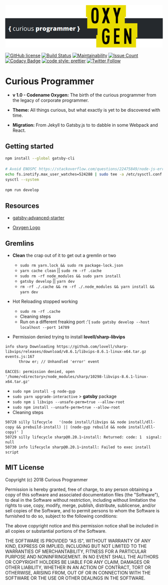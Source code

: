 <div align="center">
    <img src="static/curious-programmer-oxygen.png" alt="Logo" />
</div>

[![GitHub license](https://img.shields.io/badge/license-MIT-blue.svg)](https://github.com/cbillowes/curious-programmer-oxygen/blob/master/LICENSE)
[![Build Status](https://travis-ci.org/cbillowes/curious-programmer-oxygen.svg?branch=master)](https://travis-ci.org/cbillowes/curious-programmer-oxygen.svg?branch=master)
[![Maintainability](https://api.codeclimate.com/v1/badges/00ba1fed9223c420b5f5/maintainability)](https://codeclimate.com/github/cbillowes/curious-programmer-oxygen/maintainability)
[![Issue Count](https://codeclimate.com/github/cbillowes/curious-programmer-oxygen/badges/issue_count.svg)](https://codeclimate.com/github/cbillowes/curious-programmer-oxygen)
[![Codacy Badge](https://api.codacy.com/project/badge/Grade/1d020d15c27c4121827612f6fcf19811)](https://www.codacy.com/app/cbillowes/curious-programmer-oxygen?utm_source=github.com&amp;utm_medium=referral&amp;utm_content=cbillowes/curious-programmer-oxygen&amp;utm_campaign=Badge_Grade)
[![code style: prettier](https://img.shields.io/badge/code_style-prettier-ff69b4.svg?style=flat-square)](https://github.com/prettier/prettier)
[![Twitter Follow](https://img.shields.io/twitter/follow/cbillowes.svg?style=social)](https://twitter.com/cbillowes)

# Curious Programmer

* **v 1.0 - Codename Oxygen:** The birth of the curious programmer from the legacy of corporate programmer.

* **Theme:** All things curious, but what exactly is yet to be discovered with time.

* **Migration:** From Jekyll to Gatsby.js to to dabble in some Webpack and React.

## Getting started

```bash
npm install --global gatsby-cli

# Avoid ENOSPC https://stackoverflow.com/questions/22475849/node-js-error-enospc
echo fs.inotify.max_user_watches=524288 | sudo tee -a /etc/sysctl.conf && sudo sysctl -p
sysctl --system

npm run develop
```

## Resources

* [gatsby-advanced-starter](https://github.com/Vagr9K/gatsby-advanced-starter)

* [Oxygen Logo](https://seeklogo.com/vector-logo/329229/oxygen)



## Gremlins

* **Clean** the crap out of it to get out a gremlin or two
  * `sudo rm yarn.lock && sudo rm package-lock.json`
  * `yarn cache clean` || `sudo rm -rf .cache`
  * `sudo rm -rf node_modules && sudo yarn install`
  * `gatsby develop` || `yarn dev`
  * `rm -rf ./.cache && rm -rf ./.node_modules && yarn install && yarn dev`
* Hot Reloading stopped working
  * `sudo rm -rf .cache`
  * Cleaning steps
  * Run on a different freaking port :'(
    `sudo gatsby develop --host localhost --port 14789`

* Permission denied trying to install **lovell/sharp-libvips**

```shell
info sharp Downloading https://github.com/lovell/sharp-libvips/releases/download/v8.6.1/libvips-8.6.1-linux-x64.tar.gz
events.js:167
      throw er; // Unhandled 'error' event

EACCES: permission denied, open '/home/<directory>/node_modules/sharp/10298-libvips-8.6.1-linux-x64.tar.gz'
```

  * `sudo npm install -g node-gyp`
  * `sudo yarn upgrade-interactive` > **gatsby** package
  * `sudo npm i libvips --unsafe-perm=true --allow-root`
  * `sudo npm install --unsafe-perm=true --allow-root`
  * Cleaning steps


```log
50728 silly lifecycle   '(node install/libvips && node install/dll-copy && prebuild-install) || (node-gyp rebuild && node install/dll-copy)' ]
50729 silly lifecycle sharp@0.20.1~install: Returned: code: 1  signal: null
50730 info lifecycle sharp@0.20.1~install: Failed to exec install script
```

## MIT License

Copyright (c) 2018 Curious Programmer

Permission is hereby granted, free of charge, to any person obtaining a copy
of this software and associated documentation files (the "Software"), to deal
in the Software without restriction, including without limitation the rights
to use, copy, modify, merge, publish, distribute, sublicense, and/or sell
copies of the Software, and to permit persons to whom the Software is
furnished to do so, subject to the following conditions:

The above copyright notice and this permission notice shall be included in all
copies or substantial portions of the Software.

THE SOFTWARE IS PROVIDED "AS IS", WITHOUT WARRANTY OF ANY KIND, EXPRESS OR
IMPLIED, INCLUDING BUT NOT LIMITED TO THE WARRANTIES OF MERCHANTABILITY,
FITNESS FOR A PARTICULAR PURPOSE AND NONINFRINGEMENT. IN NO EVENT SHALL THE
AUTHORS OR COPYRIGHT HOLDERS BE LIABLE FOR ANY CLAIM, DAMAGES OR OTHER
LIABILITY, WHETHER IN AN ACTION OF CONTRACT, TORT OR OTHERWISE, ARISING FROM,
OUT OF OR IN CONNECTION WITH THE SOFTWARE OR THE USE OR OTHER DEALINGS IN THE
SOFTWARE.